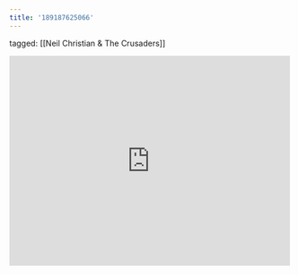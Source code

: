 ```yaml
---
title: '189187625066'
---
```

tagged: [[Neil Christian & The Crusaders]]
<iframe allow="accelerometer; autoplay; clipboard-write; encrypted-media; gyroscope; picture-in-picture" allowfullscreen="" frameborder="0" height="375" id="youtube_iframe" src="https://www.youtube.com/embed/iCUXwHSdTiw?feature=oembed&amp;enablejsapi=1&amp;origin=https://safe.txmblr.com&amp;wmode=opaque" width="500"></iframe>